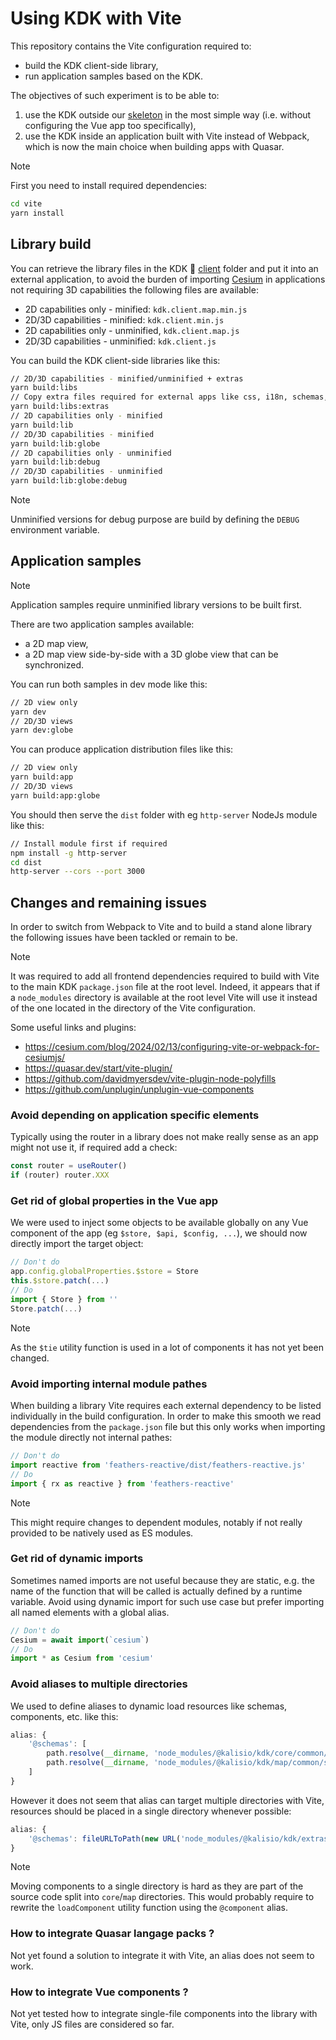 # Using KDK with Vite

This repository contains the Vite configuration required to:
* build the KDK client-side library,
* run application samples based on the KDK.

The objectives of such experiment is to be able to:
1. use the KDK outside our [skeleton](https://kalisio.github.io/skeleton/) in the most simple way (i.e. without configuring the Vue app too specifically),
2. use the KDK inside an application built with Vite instead of Webpack, which is now the main choice when building apps with Quasar.

> [!NOTE]
> First you need to install required dependencies:
```bash
cd vite
yarn install
```

## Library build

You can retrieve the library files in the KDK :open_file_folder: [client](../client) folder and put it into an external application, to avoid the burden of importing [Cesium](https://cesium.com/) in applications not requiring 3D capabilities the following files are available:
* 2D capabilities only - minified: `kdk.client.map.min.js`
* 2D/3D capabilities - minified: `kdk.client.min.js`
* 2D capabilities only - unminified, `kdk.client.map.js`
* 2D/3D capabilities - unminified: `kdk.client.js`

You can build the KDK client-side libraries like this:
```bash
// 2D/3D capabilities - minified/unminified + extras
yarn build:libs
// Copy extra files required for external apps like css, i18n, schemas, etc.
yarn build:libs:extras
// 2D capabilities only - minified
yarn build:lib
// 2D/3D capabilities - minified
yarn build:lib:globe
// 2D capabilities only - unminified
yarn build:lib:debug
// 2D/3D capabilities - unminified
yarn build:lib:globe:debug
```

> [!NOTE]
> Unminified versions for debug purpose are build by defining the `DEBUG` environment variable.

## Application samples

> [!NOTE]
> Application samples require unminified library versions to be built first.

There are two application samples available:
* a 2D map view,
* a 2D map view side-by-side with a 3D globe view that can be synchronized.

You can run both samples in dev mode like this:
```bash
// 2D view only
yarn dev
// 2D/3D views
yarn dev:globe
```

You can produce application distribution files like this:
```bash
// 2D view only
yarn build:app
// 2D/3D views
yarn build:app:globe
```

You should then serve the `dist` folder with eg `http-server` NodeJs module like this:
```bash
// Install module first if required 
npm install -g http-server
cd dist
http-server --cors --port 3000
```

## Changes and remaining issues

In order to switch from Webpack to Vite and to build a stand alone library the following issues have been tackled or remain to be.

> [!NOTE]
> It was required to add all frontend dependencies required to build with Vite to the main KDK `package.json` file at the root level.
> Indeed, it appears that if a `node_modules` directory is available at the root level Vite will use it instead of the one located in the directory of the Vite configuration.

Some useful links and plugins:
* https://cesium.com/blog/2024/02/13/configuring-vite-or-webpack-for-cesiumjs/
* https://quasar.dev/start/vite-plugin/
* https://github.com/davidmyersdev/vite-plugin-node-polyfills
* https://github.com/unplugin/unplugin-vue-components

### Avoid depending on application specific elements

Typically using the router in a library does not make really sense as an app might not use it, if required add a check:
```js
const router = useRouter()
if (router) router.XXX
```

### Get rid of global properties in the Vue app

We were used to inject some objects to be available globally on any Vue component of the app (eg `$store, $api, $config, ...`), we should now directly import the target object:
```js
// Don't do
app.config.globalProperties.$store = Store
this.$store.patch(...)
// Do
import { Store } from ''
Store.patch(...)
```

> [!NOTE]
> As the `$tie` utility function is used in a lot of components it has not yet been changed.

### Avoid importing internal module pathes

When building a library Vite requires each external dependency to be listed individually in the build configuration.
In order to make this smooth we read dependencies from the `package.json` file but this only works when importing the module directly not internal pathes:
```js
// Don't do
import reactive from 'feathers-reactive/dist/feathers-reactive.js'
// Do
import { rx as reactive } from 'feathers-reactive'
```

> [!NOTE]
> This might require changes to dependent modules, notably if not really provided to be natively used as ES modules.

### Get rid of dynamic imports

Sometimes named imports are not useful because they are static, e.g. the name of the function that will be called is actually defined by a runtime variable.
Avoid using dynamic import for such use case but prefer importing all named elements with a global alias.
```js
// Don't do
Cesium = await import(`cesium`)
// Do
import * as Cesium from 'cesium'
```

### Avoid aliases to multiple directories

We used to define aliases to dynamic load resources like schemas, components, etc. like this:
```js
alias: {
	'@schemas': [
		path.resolve(__dirname, 'node_modules/@kalisio/kdk/core/common/schemas'),
		path.resolve(__dirname, 'node_modules/@kalisio/kdk/map/common/schemas')
	]
}
```

However it does not seem that alias can target multiple directories with Vite, resources should be placed in a single directory whenever possible:
```js
alias: {
	'@schemas': fileURLToPath(new URL('node_modules/@kalisio/kdk/extras/schemas', import.meta.url))
}
```

> [!NOTE]
> Moving components to a single directory is hard as they are part of the source code split into `core`/`map` directories.
> This would probably require to rewrite the `loadComponent` utility function using the `@component` alias.

### How to integrate Quasar langage packs ?

Not yet found a solution to integrate it with Vite, an alias does not seem to work.

### How to integrate Vue components ?

Not yet tested how to integrate single-file components into the library with Vite, only JS files are considered so far.

